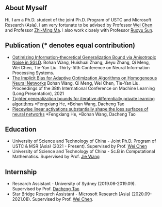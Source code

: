 ## About Myself
Hi, I am a Ph.D. student of the joint Ph.D. Program of USTC and Microsoft Research (Asia). I am very fortunate to be advised by Professor [Wei Chen](https://www.microsoft.com/en-us/research/people/wche/) and Professor [Zhi-Ming Ma](http://homepage.amss.ac.cn/research/homePage/8eb59241e2e74d828fb84eec0efadba5/myHomePage.html). I also work closely with Professor [Ruoyu Sun](https://ruoyus.github.io/). 

## Publication (\* denotes equal contribution)
- [Optimizing Information-theoretical Generalization Bound via Anisotropic Noise in SGLD](https://nips.cc/Conferences/2021/ScheduleMultitrack?event=27503).
Bohan Wang, Huishuai Zhang, Jieyu Zhang, Qi Meng, Wei Chen, Tie-Yan Liu.
Thirty-fifth Conference on Neural Information Processing Systems.
- [The Implicit Bias for Adaptive Optimization Algorithms on Homogeneous Neural Networks](http://proceedings.mlr.press/v139/wang21q.html)
Bohan Wang, Qi Meng, Wei Chen, Tie-Yan Liu. 
Proceedings of the 38th International Conference on Machine Learning (Long Presentation), 2021
- [Tighter generalization bounds for iterative differentially private learning algorithms](https://www.auai.org/uai2021/pdf/uai2021.308.pdf)
\*Fengxiang He, \*Bohan Wang, Dacheng Tao
- [Piecewise linear activations substantially shape the loss surfaces of neural networks](https://openreview.net/forum?id=B1x6BTEKwr)
\*Fengxiang He, \*Bohan Wang, Dacheng Tao

## Education
- University of Science and Technology of China - Joint Ph.D. Program of USTC & MSR (Asia) (2021 - Present). Supervised by Prof. [Wei Chen](https://www.microsoft.com/en-us/research/people/wche/)
- University of Science and Technology of China - Sc.B in Computational Mathematics. Supervised by Prof. [Jie Wang](https://miralab.ai/people/jie-wang/)

## Internship
- Research Assistant - University of Sydney (2019.06-2019.09). Supervised by Prof. [Dacheng Tao](https://www.sydney.edu.au/engineering/about/our-people/academic-staff/dacheng-tao.html)
- Star Bridge Research Assistant - Microsoft Research (Asia) (2020.09-2021.08). Supervised by Prof. [Wei Chen](https://www.microsoft.com/en-us/research/people/wche/).

